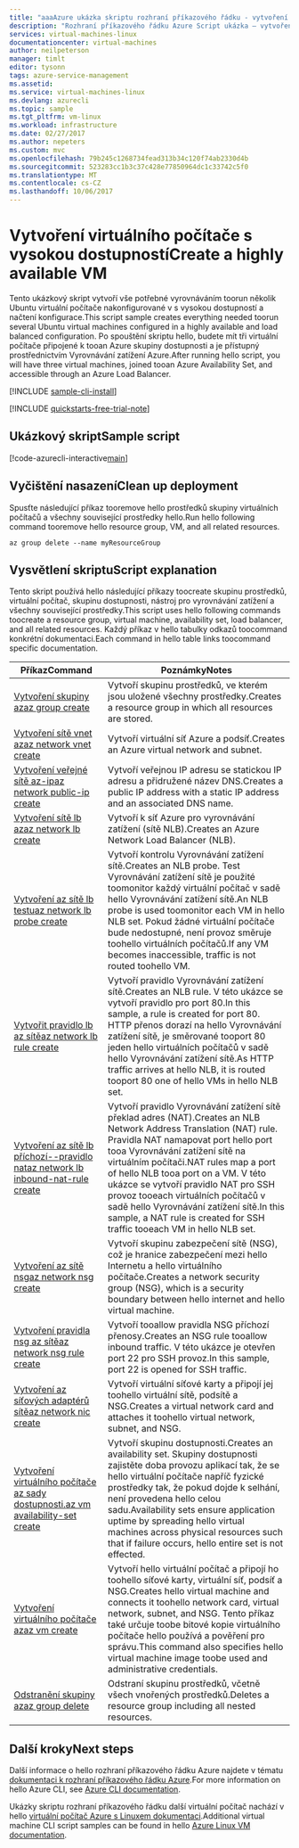 ```yaml
---
title: "aaaAzure ukázka skriptu rozhraní příkazového řádku - vytvoření virtuálního počítače s Linuxem pomocí vyrovnávání zatížení sítě | Microsoft Docs"
description: "Rozhraní příkazového řádku Azure Script ukázka – vytvoření virtuálního počítače s Linuxem pomocí vyrovnávání zatížení sítě"
services: virtual-machines-linux
documentationcenter: virtual-machines
author: neilpeterson
manager: timlt
editor: tysonn
tags: azure-service-management
ms.assetid: 
ms.service: virtual-machines-linux
ms.devlang: azurecli
ms.topic: sample
ms.tgt_pltfrm: vm-linux
ms.workload: infrastructure
ms.date: 02/27/2017
ms.author: nepeters
ms.custom: mvc
ms.openlocfilehash: 79b245c1268734fead313b34c120f74ab2330d4b
ms.sourcegitcommit: 523283cc1b3c37c428e77850964dc1c33742c5f0
ms.translationtype: MT
ms.contentlocale: cs-CZ
ms.lasthandoff: 10/06/2017
---
```

# <a name="create-a-highly-available-vm"></a><span data-ttu-id="48cf0-103">Vytvoření virtuálního počítače s vysokou dostupností</span><span class="sxs-lookup"><span data-stu-id="48cf0-103">Create a highly available VM</span></span>

<span data-ttu-id="48cf0-104">Tento ukázkový skript vytvoří vše potřebné vyrovnáváním toorun několik Ubuntu virtuální počítače nakonfigurované v s vysokou dostupností a načtení konfigurace.</span><span class="sxs-lookup"><span data-stu-id="48cf0-104">This script sample creates everything needed toorun several Ubuntu virtual machines configured in a highly available and load balanced configuration.</span></span> <span data-ttu-id="48cf0-105">Po spouštění skriptu hello, budete mít tři virtuální počítače připojené k tooan Azure skupiny dostupnosti a je přístupný prostřednictvím Vyrovnávání zatížení Azure.</span><span class="sxs-lookup"><span data-stu-id="48cf0-105">After running hello script, you will have three virtual machines, joined tooan Azure Availability Set, and accessible through an Azure Load Balancer.</span></span> 

[!INCLUDE [sample-cli-install](../../../includes/sample-cli-install.md)]

[!INCLUDE [quickstarts-free-trial-note](../../../includes/quickstarts-free-trial-note.md)]

## <a name="sample-script"></a><span data-ttu-id="48cf0-106">Ukázkový skript</span><span class="sxs-lookup"><span data-stu-id="48cf0-106">Sample script</span></span>

[!code-azurecli-interactive[main](../../../cli_scripts/virtual-machine/create-vm-nlb/create-vm-nlb.sh "Quick Create VM")]

## <a name="clean-up-deployment"></a><span data-ttu-id="48cf0-107">Vyčištění nasazení</span><span class="sxs-lookup"><span data-stu-id="48cf0-107">Clean up deployment</span></span> 

<span data-ttu-id="48cf0-108">Spusťte následující příkaz tooremove hello prostředků skupiny virtuálních počítačů a všechny související prostředky hello.</span><span class="sxs-lookup"><span data-stu-id="48cf0-108">Run hello following command tooremove hello resource group, VM, and all related resources.</span></span>

```azurecli-interactive 
az group delete --name myResourceGroup
```

## <a name="script-explanation"></a><span data-ttu-id="48cf0-109">Vysvětlení skriptu</span><span class="sxs-lookup"><span data-stu-id="48cf0-109">Script explanation</span></span>

<span data-ttu-id="48cf0-110">Tento skript používá hello následující příkazy toocreate skupinu prostředků, virtuální počítač, skupinu dostupnosti, nástroj pro vyrovnávání zatížení a všechny související prostředky.</span><span class="sxs-lookup"><span data-stu-id="48cf0-110">This script uses hello following commands toocreate a resource group, virtual machine, availability set, load balancer, and all related resources.</span></span> <span data-ttu-id="48cf0-111">Každý příkaz v hello tabulky odkazů toocommand konkrétní dokumentaci.</span><span class="sxs-lookup"><span data-stu-id="48cf0-111">Each command in hello table links toocommand specific documentation.</span></span>

| <span data-ttu-id="48cf0-112">Příkaz</span><span class="sxs-lookup"><span data-stu-id="48cf0-112">Command</span></span> | <span data-ttu-id="48cf0-113">Poznámky</span><span class="sxs-lookup"><span data-stu-id="48cf0-113">Notes</span></span> |
|---|---|
| [<span data-ttu-id="48cf0-114">Vytvoření skupiny az</span><span class="sxs-lookup"><span data-stu-id="48cf0-114">az group create</span></span>](https://docs.microsoft.com/cli/azure/group#create) | <span data-ttu-id="48cf0-115">Vytvoří skupinu prostředků, ve kterém jsou uložené všechny prostředky.</span><span class="sxs-lookup"><span data-stu-id="48cf0-115">Creates a resource group in which all resources are stored.</span></span> |
| [<span data-ttu-id="48cf0-116">Vytvoření sítě vnet az</span><span class="sxs-lookup"><span data-stu-id="48cf0-116">az network vnet create</span></span>](https://docs.microsoft.com/cli/azure/network/vnet#create) | <span data-ttu-id="48cf0-117">Vytvoří virtuální síť Azure a podsíť.</span><span class="sxs-lookup"><span data-stu-id="48cf0-117">Creates an Azure virtual network and subnet.</span></span> |
| [<span data-ttu-id="48cf0-118">Vytvoření veřejné sítě az-ip</span><span class="sxs-lookup"><span data-stu-id="48cf0-118">az network public-ip create</span></span>](https://docs.microsoft.com/cli/azure/network/public-ip#create) | <span data-ttu-id="48cf0-119">Vytvoří veřejnou IP adresu se statickou IP adresu a přidružené název DNS.</span><span class="sxs-lookup"><span data-stu-id="48cf0-119">Creates a public IP address with a static IP address and an associated DNS name.</span></span> |
| [<span data-ttu-id="48cf0-120">Vytvoření sítě lb az</span><span class="sxs-lookup"><span data-stu-id="48cf0-120">az network lb create</span></span>](https://docs.microsoft.com/cli/azure/network/lb#create) | <span data-ttu-id="48cf0-121">Vytvoří k síť Azure pro vyrovnávání zatížení (sítě NLB).</span><span class="sxs-lookup"><span data-stu-id="48cf0-121">Creates an Azure Network Load Balancer (NLB).</span></span> |
| [<span data-ttu-id="48cf0-122">Vytvoření az sítě lb testu</span><span class="sxs-lookup"><span data-stu-id="48cf0-122">az network lb probe create</span></span>](https://docs.microsoft.com/cli/azure/network/lb/probe#create) | <span data-ttu-id="48cf0-123">Vytvoří kontrolu Vyrovnávání zatížení sítě.</span><span class="sxs-lookup"><span data-stu-id="48cf0-123">Creates an NLB probe.</span></span> <span data-ttu-id="48cf0-124">Test Vyrovnávání zatížení sítě je použité toomonitor každý virtuální počítač v sadě hello Vyrovnávání zatížení sítě.</span><span class="sxs-lookup"><span data-stu-id="48cf0-124">An NLB probe is used toomonitor each VM in hello NLB set.</span></span> <span data-ttu-id="48cf0-125">Pokud žádné virtuální počítače bude nedostupné, není provoz směruje toohello virtuálních počítačů.</span><span class="sxs-lookup"><span data-stu-id="48cf0-125">If any VM becomes inaccessible, traffic is not routed toohello VM.</span></span> |
| [<span data-ttu-id="48cf0-126">Vytvořit pravidlo lb az sítě</span><span class="sxs-lookup"><span data-stu-id="48cf0-126">az network lb rule create</span></span>](https://docs.microsoft.com/cli/azure/network/lb/rule#create) | <span data-ttu-id="48cf0-127">Vytvoří pravidlo Vyrovnávání zatížení sítě.</span><span class="sxs-lookup"><span data-stu-id="48cf0-127">Creates an NLB rule.</span></span> <span data-ttu-id="48cf0-128">V této ukázce se vytvoří pravidlo pro port 80.</span><span class="sxs-lookup"><span data-stu-id="48cf0-128">In this sample, a rule is created for port 80.</span></span> <span data-ttu-id="48cf0-129">HTTP přenos dorazí na hello Vyrovnávání zatížení sítě, je směrované tooport 80 jeden hello virtuálních počítačů v sadě hello Vyrovnávání zatížení sítě.</span><span class="sxs-lookup"><span data-stu-id="48cf0-129">As HTTP traffic arrives at hello NLB, it is routed tooport 80 one of hello VMs in hello NLB set.</span></span> |
| [<span data-ttu-id="48cf0-130">Vytvoření az sítě lb příchozí--pravidlo nat</span><span class="sxs-lookup"><span data-stu-id="48cf0-130">az network lb inbound-nat-rule create</span></span>](https://docs.microsoft.com/cli/azure/network/lb/inbound-nat-rule#create) | <span data-ttu-id="48cf0-131">Vytvoří pravidlo Vyrovnávání zatížení sítě překlad adres (NAT).</span><span class="sxs-lookup"><span data-stu-id="48cf0-131">Creates an NLB Network Address Translation (NAT) rule.</span></span>  <span data-ttu-id="48cf0-132">Pravidla NAT namapovat port hello port tooa Vyrovnávání zatížení sítě na virtuálním počítači.</span><span class="sxs-lookup"><span data-stu-id="48cf0-132">NAT rules map a port of hello NLB tooa port on a VM.</span></span> <span data-ttu-id="48cf0-133">V této ukázce se vytvoří pravidlo NAT pro SSH provoz tooeach virtuálních počítačů v sadě hello Vyrovnávání zatížení sítě.</span><span class="sxs-lookup"><span data-stu-id="48cf0-133">In this sample, a NAT rule is created for SSH traffic tooeach VM in hello NLB set.</span></span>  |
| [<span data-ttu-id="48cf0-134">Vytvoření az sítě nsg</span><span class="sxs-lookup"><span data-stu-id="48cf0-134">az network nsg create</span></span>](https://docs.microsoft.com/cli/azure/network/nsg#create) | <span data-ttu-id="48cf0-135">Vytvoří skupinu zabezpečení sítě (NSG), což je hranice zabezpečení mezi hello Internetu a hello virtuálního počítače.</span><span class="sxs-lookup"><span data-stu-id="48cf0-135">Creates a network security group (NSG), which is a security boundary between hello internet and hello virtual machine.</span></span> |
| [<span data-ttu-id="48cf0-136">Vytvoření pravidla nsg az sítě</span><span class="sxs-lookup"><span data-stu-id="48cf0-136">az network nsg rule create</span></span>](https://docs.microsoft.com/cli/azure/network/nsg/rule#create) | <span data-ttu-id="48cf0-137">Vytvoří tooallow pravidla NSG příchozí přenosy.</span><span class="sxs-lookup"><span data-stu-id="48cf0-137">Creates an NSG rule tooallow inbound traffic.</span></span> <span data-ttu-id="48cf0-138">V této ukázce je otevřen port 22 pro SSH provoz.</span><span class="sxs-lookup"><span data-stu-id="48cf0-138">In this sample, port 22 is opened for SSH traffic.</span></span> |
| [<span data-ttu-id="48cf0-139">Vytvoření az síťových adaptérů sítě</span><span class="sxs-lookup"><span data-stu-id="48cf0-139">az network nic create</span></span>](https://docs.microsoft.com/cli/azure/network/nic#create) | <span data-ttu-id="48cf0-140">Vytvoří virtuální síťové karty a připojí jej toohello virtuální sítě, podsítě a NSG.</span><span class="sxs-lookup"><span data-stu-id="48cf0-140">Creates a virtual network card and attaches it toohello virtual network, subnet, and NSG.</span></span> |
| [<span data-ttu-id="48cf0-141">Vytvoření virtuálního počítače az sady dostupnosti.</span><span class="sxs-lookup"><span data-stu-id="48cf0-141">az vm availability-set create</span></span>](https://docs.microsoft.com/cli/azure/network/lb/rule#create) | <span data-ttu-id="48cf0-142">Vytvoří skupinu dostupnosti.</span><span class="sxs-lookup"><span data-stu-id="48cf0-142">Creates an availability set.</span></span> <span data-ttu-id="48cf0-143">Skupiny dostupnosti zajistěte doba provozu aplikací tak, že se hello virtuální počítače napříč fyzické prostředky tak, že pokud dojde k selhání, není provedena hello celou sadu.</span><span class="sxs-lookup"><span data-stu-id="48cf0-143">Availability sets ensure application uptime by spreading hello virtual machines across physical resources such that if failure occurs, hello entire set is not effected.</span></span> |
| [<span data-ttu-id="48cf0-144">Vytvoření virtuálního počítače az</span><span class="sxs-lookup"><span data-stu-id="48cf0-144">az vm create</span></span>](https://docs.microsoft.com/cli/azure/vm/availability-set#create) | <span data-ttu-id="48cf0-145">Vytvoří hello virtuální počítač a připojí ho toohello síťové karty, virtuální síť, podsíť a NSG.</span><span class="sxs-lookup"><span data-stu-id="48cf0-145">Creates hello virtual machine and connects it toohello network card, virtual network, subnet, and NSG.</span></span> <span data-ttu-id="48cf0-146">Tento příkaz také určuje toobe bitové kopie virtuálního počítače hello používá a pověření pro správu.</span><span class="sxs-lookup"><span data-stu-id="48cf0-146">This command also specifies hello virtual machine image toobe used and administrative credentials.</span></span>  |
| [<span data-ttu-id="48cf0-147">Odstranění skupiny az</span><span class="sxs-lookup"><span data-stu-id="48cf0-147">az group delete</span></span>](https://docs.microsoft.com/cli/azure/vm/extension#set) | <span data-ttu-id="48cf0-148">Odstraní skupinu prostředků, včetně všech vnořených prostředků.</span><span class="sxs-lookup"><span data-stu-id="48cf0-148">Deletes a resource group including all nested resources.</span></span> |

## <a name="next-steps"></a><span data-ttu-id="48cf0-149">Další kroky</span><span class="sxs-lookup"><span data-stu-id="48cf0-149">Next steps</span></span>

<span data-ttu-id="48cf0-150">Další informace o hello rozhraní příkazového řádku Azure najdete v tématu [dokumentaci k rozhraní příkazového řádku Azure](https://docs.microsoft.com/cli/azure/overview).</span><span class="sxs-lookup"><span data-stu-id="48cf0-150">For more information on hello Azure CLI, see [Azure CLI documentation](https://docs.microsoft.com/cli/azure/overview).</span></span>

<span data-ttu-id="48cf0-151">Ukázky skriptu rozhraní příkazového řádku další virtuální počítač nachází v hello [virtuální počítač Azure s Linuxem dokumentaci](../linux/cli-samples.md?toc=%2fazure%2fvirtual-machines%2flinux%2ftoc.json).</span><span class="sxs-lookup"><span data-stu-id="48cf0-151">Additional virtual machine CLI script samples can be found in hello [Azure Linux VM documentation](../linux/cli-samples.md?toc=%2fazure%2fvirtual-machines%2flinux%2ftoc.json).</span></span>
